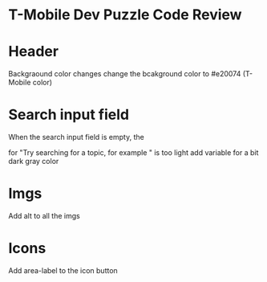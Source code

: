 # T-Mobile Dev Puzzle Code Review

# Header
Backgraound color changes
change the bcakground color to #e20074 (T-Mobile color)

# Search input field
When the search input field is empty, the <p> for  "Try searching for a topic, for example " is too light
add variable for a bit dark gray color

# Imgs
Add alt to all the imgs

# Icons
Add area-label to the icon button


